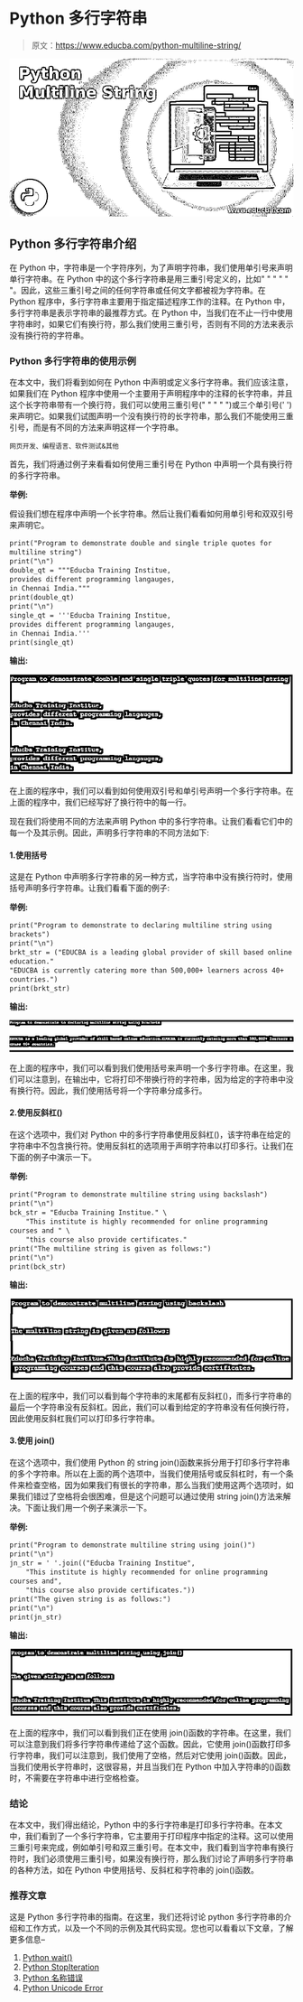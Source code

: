 # Python 多行字符串

> 原文：<https://www.educba.com/python-multiline-string/>

![Python Multiline String](img/2f98492af68f7cd14acbc42dad0503d4.png)



## Python 多行字符串介绍

在 Python 中，字符串是一个字符序列，为了声明字符串，我们使用单引号来声明单行字符串。在 Python 中的这个多行字符串是用三重引号定义的，比如" " " " " "。因此，这些三重引号之间的任何字符串或任何文字都被视为字符串。在 Python 程序中，多行字符串主要用于指定描述程序工作的注释。在 Python 中，多行字符串是表示字符串的最推荐方式。在 Python 中，当我们在不止一行中使用字符串时，如果它们有换行符，那么我们使用三重引号，否则有不同的方法来表示没有换行符的字符串。

### Python 多行字符串的使用示例

在本文中，我们将看到如何在 Python 中声明或定义多行字符串。我们应该注意，如果我们在 Python 程序中使用一个主要用于声明程序中的注释的长字符串，并且这个长字符串带有一个换行符，我们可以使用三重引号(" " " " ")或三个单引号(' ')来声明它。如果我们试图声明一个没有换行符的长字符串，那么我们不能使用三重引号，而是有不同的方法来声明这样一个字符串。

<small>网页开发、编程语言、软件测试&其他</small>

首先，我们将通过例子来看看如何使用三重引号在 Python 中声明一个具有换行符的多行字符串。

**举例:**

假设我们想在程序中声明一个长字符串。然后让我们看看如何用单引号和双双引号来声明它。

```
print("Program to demonstrate double and single triple quotes for multiline string")
print("\n")
double_qt = """Educba Training Institue,
provides different programming langauges,
in Chennai India."""
print(double_qt)
print("\n")
single_qt = '''Educba Training Institue,
provides different programming langauges,
in Chennai India.'''
print(single_qt)
```

**输出:**

![Python Multiline String-1.1](img/adc782e9bdb7bb6eda90abfd9cae2c6e.png)



在上面的程序中，我们可以看到如何使用双引号和单引号声明一个多行字符串。在上面的程序中，我们已经写好了换行符中的每一行。

现在我们将使用不同的方法来声明 Python 中的多行字符串。让我们看看它们中的每一个及其示例。因此，声明多行字符串的不同方法如下:

#### 1.使用括号

这是在 Python 中声明多行字符串的另一种方式，当字符串中没有换行符时，使用括号声明多行字符串。让我们看看下面的例子:

**举例:**

```
print("Program to demonstrate to declaring multiline string using brackets")
print("\n")
brkt_str = ("EDUCBA is a leading global provider of skill based online education."
"EDUCBA is currently catering more than 500,000+ learners across 40+ countries.")
print(brkt_str)
```

**输出:**

![Python Multiline String-1.2](img/ee82b237533592a1ca1d92a1337e9fd7.png)



在上面的程序中，我们可以看到我们使用括号来声明一个多行字符串。在这里，我们可以注意到，在输出中，它将打印不带换行符的字符串，因为给定的字符串中没有换行符。因此，我们使用括号将一个字符串分成多行。

#### 2.使用反斜杠(\)

在这个选项中，我们对 Python 中的多行字符串使用反斜杠(\)，该字符串在给定的字符串中不包含换行符。使用反斜杠的选项用于声明字符串以打印多行。让我们在下面的例子中演示一下。

**举例:**

```
print("Program to demonstrate multiline string using backslash")
print("\n")
bck_str = "Educba Training Institue." \
    "This institute is highly recommended for online programming courses and " \
    "this course also provide certificates."
print("The multiline string is given as follows:")
print("\n")
print(bck_str)
```

**输出:**

![Output-1.3](img/ec82ddb74808b714f2c2a828c8daff8f.png "Output-1.3")



在上面的程序中，我们可以看到每个字符串的末尾都有反斜杠(\)，而多行字符串的最后一个字符串没有反斜杠。因此，我们可以看到给定的字符串没有任何换行符，因此使用反斜杠我们可以打印多行字符串。

#### 3.使用 join()

在这个选项中，我们使用 Python 的 string join()函数来拆分用于打印多行字符串的多个字符串。所以在上面的两个选项中，当我们使用括号或反斜杠时，有一个条件来检查空格，因为如果我们有很长的字符串，那么当我们使用这两个选项时，如果我们错过了空格将会很困难，但是这个问题可以通过使用 string join()方法来解决。下面让我们用一个例子来演示一下。

**举例:**

```
print("Program to demonstrate multiline string using join()")
print("\n")
jn_str = ' '.join(("Educba Training Institue",
    "This institute is highly recommended for online programming courses and",
    "this course also provide certificates."))
print("The given string is as follows:")
print("\n")
print(jn_str)
```

**输出:**

![Output-1.4](img/387b96966945f5a8f04f2fbcc893109c.png "Output-1.4")



在上面的程序中，我们可以看到我们正在使用 join()函数的字符串。在这里，我们可以注意到我们将多行字符串传递给了这个函数。因此，它使用 join()函数打印多行字符串，我们可以注意到，我们使用了空格，然后对它使用 join()函数。因此，当我们使用长字符串时，这很容易，并且当我们在 Python 中加入字符串的()函数时，不需要在字符串中进行空格检查。

### 结论

在本文中，我们得出结论，Python 中的多行字符串是打印多行字符串。在本文中，我们看到了一个多行字符串，它主要用于打印程序中指定的注释。这可以使用三重引号来完成，例如单引号和双三重引号。在本文中，我们看到当字符串有换行符时，我们必须使用三重引号，如果没有换行符，那么我们讨论了声明多行字符串的各种方法，如在 Python 中使用括号、反斜杠和字符串的 join()函数。

### 推荐文章

这是 Python 多行字符串的指南。在这里，我们还将讨论 python 多行字符串的介绍和工作方式，以及一个不同的示例及其代码实现。您也可以看看以下文章，了解更多信息–

1.  [Python wait()](https://www.educba.com/python-wait/)
2.  [Python StopIteration](https://www.educba.com/python-stopiteration/)
3.  [Python 名称错误](https://www.educba.com/python-nameerror/)
4.  [Python Unicode Error](https://www.educba.com/python-unicode-error/)